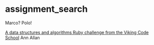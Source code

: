 # assignment_search
Marco?  Polo!

[A data structures and algorithms Ruby challenge from the Viking Code School](http://www.vikingcodeschool.com)
Ann Allan
